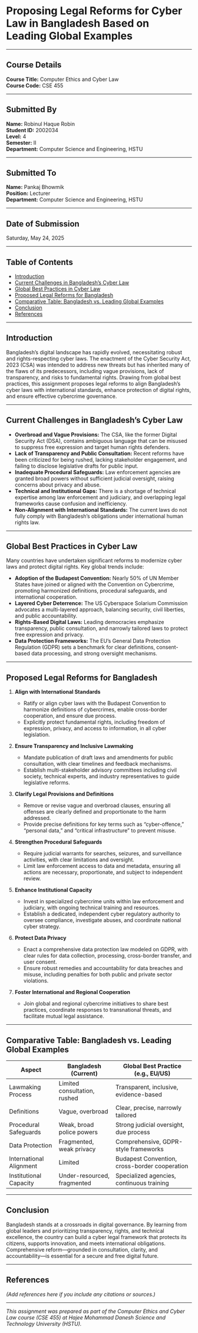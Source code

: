 # Proposing Legal Reforms for Cyber Law in Bangladesh Based on Leading Global Examples

---

## Course Details

**Course Title:** Computer Ethics and Cyber Law  
**Course Code:** CSE 455

---

## Submitted By

**Name:** Robinul Haque Robin  
**Student ID:** 2002034  
**Level:** 4  
**Semester:** II  
**Department:** Computer Science and Engineering, HSTU

---

## Submitted To

**Name:** Pankaj Bhowmik  
**Position:** Lecturer  
**Department:** Computer Science and Engineering, HSTU

---

## Date of Submission

Saturday, May 24, 2025

---

## Table of Contents

- [Introduction](#introduction)  
- [Current Challenges in Bangladesh’s Cyber Law](#current-challenges-in-bangladeshs-cyber-law)  
- [Global Best Practices in Cyber Law](#global-best-practices-in-cyber-law)  
- [Proposed Legal Reforms for Bangladesh](#proposed-legal-reforms-for-bangladesh)  
- [Comparative Table: Bangladesh vs. Leading Global Examples](#comparative-table-bangladesh-vs-leading-global-examples)  
- [Conclusion](#conclusion)  
- [References](#references)

---

## Introduction

Bangladesh’s digital landscape has rapidly evolved, necessitating robust and rights-respecting cyber laws. The enactment of the Cyber Security Act, 2023 (CSA) was intended to address new threats but has inherited many of the flaws of its predecessors, including vague provisions, lack of transparency, and risks to fundamental rights. Drawing from global best practices, this assignment proposes legal reforms to align Bangladesh’s cyber laws with international standards, enhance protection of digital rights, and ensure effective cybercrime governance.

---

## Current Challenges in Bangladesh’s Cyber Law

- **Overbroad and Vague Provisions:** The CSA, like the former Digital Security Act (DSA), contains ambiguous language that can be misused to suppress free expression and target human rights defenders.  
- **Lack of Transparency and Public Consultation:** Recent reforms have been criticized for being rushed, lacking stakeholder engagement, and failing to disclose legislative drafts for public input.  
- **Inadequate Procedural Safeguards:** Law enforcement agencies are granted broad powers without sufficient judicial oversight, raising concerns about privacy and abuse.  
- **Technical and Institutional Gaps:** There is a shortage of technical expertise among law enforcement and judiciary, and overlapping legal frameworks cause confusion and inefficiency.  
- **Non-Alignment with International Standards:** The current laws do not fully comply with Bangladesh’s obligations under international human rights law.

---

## Global Best Practices in Cyber Law

Many countries have undertaken significant reforms to modernize cyber laws and protect digital rights. Key global trends include:

- **Adoption of the Budapest Convention:** Nearly 50% of UN Member States have joined or aligned with the Convention on Cybercrime, promoting harmonized definitions, procedural safeguards, and international cooperation.  
- **Layered Cyber Deterrence:** The US Cyberspace Solarium Commission advocates a multi-layered approach, balancing security, civil liberties, and public accountability.  
- **Rights-Based Digital Laws:** Leading democracies emphasize transparency, public consultation, and narrowly tailored laws to protect free expression and privacy.  
- **Data Protection Frameworks:** The EU’s General Data Protection Regulation (GDPR) sets a benchmark for clear definitions, consent-based data processing, and strong oversight mechanisms.

---

## Proposed Legal Reforms for Bangladesh

1. **Align with International Standards**  
   - Ratify or align cyber laws with the Budapest Convention to harmonize definitions of cybercrimes, enable cross-border cooperation, and ensure due process.  
   - Explicitly protect fundamental rights, including freedom of expression, privacy, and access to information, in all cyber legislation.

2. **Ensure Transparency and Inclusive Lawmaking**  
   - Mandate publication of draft laws and amendments for public consultation, with clear timelines and feedback mechanisms.  
   - Establish multi-stakeholder advisory committees including civil society, technical experts, and industry representatives to guide legislative reforms.

3. **Clarify Legal Provisions and Definitions**  
   - Remove or revise vague and overbroad clauses, ensuring all offenses are clearly defined and proportionate to the harm addressed.  
   - Provide precise definitions for key terms such as “cyber-offence,” “personal data,” and “critical infrastructure” to prevent misuse.

4. **Strengthen Procedural Safeguards**  
   - Require judicial warrants for searches, seizures, and surveillance activities, with clear limitations and oversight.  
   - Limit law enforcement access to data and metadata, ensuring all actions are necessary, proportionate, and subject to independent review.

5. **Enhance Institutional Capacity**  
   - Invest in specialized cybercrime units within law enforcement and judiciary, with ongoing technical training and resources.  
   - Establish a dedicated, independent cyber regulatory authority to oversee compliance, investigate abuses, and coordinate national cyber strategy.

6. **Protect Data Privacy**  
   - Enact a comprehensive data protection law modeled on GDPR, with clear rules for data collection, processing, cross-border transfer, and user consent.  
   - Ensure robust remedies and accountability for data breaches and misuse, including penalties for both public and private sector violations.

7. **Foster International and Regional Cooperation**  
   - Join global and regional cybercrime initiatives to share best practices, coordinate responses to transnational threats, and facilitate mutual legal assistance.

---

## Comparative Table: Bangladesh vs. Leading Global Examples

| Aspect               | Bangladesh (Current)        | Global Best Practice (e.g., EU/US)      |
|----------------------|----------------------------|-----------------------------------------|
| Lawmaking Process    | Limited consultation, rushed| Transparent, inclusive, evidence-based  |
| Definitions          | Vague, overbroad           | Clear, precise, narrowly tailored       |
| Procedural Safeguards| Weak, broad police powers  | Strong judicial oversight, due process  |
| Data Protection      | Fragmented, weak privacy   | Comprehensive, GDPR-style frameworks    |
| International Alignment | Limited                  | Budapest Convention, cross-border cooperation |
| Institutional Capacity | Under-resourced, fragmented | Specialized agencies, continuous training |

---

## Conclusion

Bangladesh stands at a crossroads in digital governance. By learning from global leaders and prioritizing transparency, rights, and technical excellence, the country can build a cyber legal framework that protects its citizens, supports innovation, and meets international obligations. Comprehensive reform—grounded in consultation, clarity, and accountability—is essential for a secure and free digital future.

---

## References

*(Add references here if you include any citations or sources.)*

---

*This assignment was prepared as part of the Computer Ethics and Cyber Law course (CSE 455) at Hajee Mohammad Danesh Science and Technology University (HSTU).*

